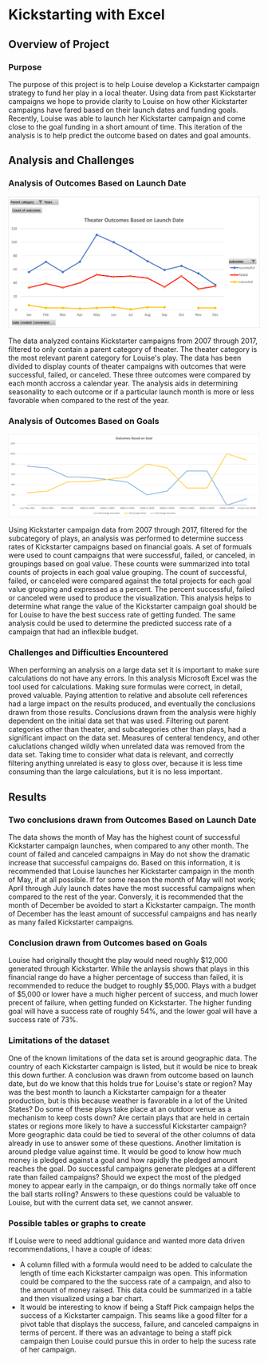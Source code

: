 # Kickstarting with Excel

## Overview of Project

### Purpose
The purpose of this project is to help Louise develop a Kickstarter campaign strategy to fund her play in a local theater. Using data from past Kickstarter campaigns we hope to provide clarity to Louise on how other Kickstarter campaigns have fared based on their launch dates and funding goals. Recently, Louise was able to launch her Kickstarter campaign and come close to the goal funding in a short amount of time. This iteration of the analysis is to help predict the outcome based on dates and goal amounts.

## Analysis and Challenges

### Analysis of Outcomes Based on Launch Date

![Outcomes_Based_On_Launch_Date](/resources/Theater_Outcomes_vs_Launch.png)

The data analyzed contains Kickstarter campaigns from 2007 through 2017, filtered to only contain a parent category of theater. The theater category is the most relevant parent category for Louise's play. The data has been divided to display counts of theater campaigns with outcomes that were successful, failed, or canceled. These three outcomes were compared by each month accross a calendar year. The analysis aids in determining seasonality to each outcome or if a particular launch month is more or less favorable when compared to the rest of the year.

### Analysis of Outcomes Based on Goals

![Outcomes_Based_On_Goals](/resources/Outcomes_vs_Goals.png)

Using Kickstarter campaign data from 2007 through 2017, filtered for the subcategory of plays, an analysis was performed to determine success rates of Kickstarter campaigns based on financial goals. A set of formuals were used to count campaigns that were successful, failed, or canceled, in groupings based on goal value. These counts were summarized into total counts of projects in each goal value grouping. The count of successful, failed, or canceled were compared against the total projects for each goal value grouping and expressed as a percent. The percent successful, failed or canceled were used to produce the visualization. This analysis helps to determine what range the value of the Kickstarter campaign goal should be for Louise to have the best success rate of getting funded. The same analysis could be used to determine the predicted success rate of a campaign that had an inflexible budget.

### Challenges and Difficulties Encountered

When performing an analysis on a large data set it is important to make sure calculations do not have any errors. In this analysis Microsoft Excel was the tool used for calculations. Making sure formulas were correct, in detail, proved valuable. Paying attention to relative and absolute cell references had a large impact on the results produced, and eventually the conclusions drawn from those results. 
Conclusions drawn from the analysis were highly dependent on the initial data set that was used. Filtering out parent categories other than theater, and subcategories other than plays, had a significant impact on the data set. Measures of centeral tendency, and other caluclations changed wildly when unrelated data was removed from the data set. Taking time to consider what data is relevant, and correctly filtering anything unrelated is easy to gloss over, because it is less time consuming than the large calculations, but it is no less important.
## Results

### Two conclusions drawn from Outcomes Based on Launch Date

The data shows the month of May has the highest count of successful Kickstarter campaign launches, when compared to any other month. The count of failed and canceled campaigns in May do not show the dramatic increase that successful campaigns do. Based on this information, it is recommended that Louise launches her Kickstarter campaign in the month of May, if at all possible. If for some reason the month of May will not work; April through July launch dates have the most successful campaigns when compared to the rest of the year.
Conversly, it is recommended that the month of December be avoided to start a Kickstarter campaign. The month of December has the least amount of successful campaigns and has nearly as many failed Kickstarter campaigns. 

### Conclusion drawn from Outcomes based on Goals

Louise had originally thought the play would need roughly $12,000 generated through Kickstarter. While the anlaysis shows that plays in this financial range do have a higher percentage of success than failed, it is recommended to reduce the budget to roughly $5,000. Plays with a budget of $5,000 or lower have a much higher percent of success, and much lower precent of failure, when getting funded on Kickstarter. The higher funding goal will have a success rate of roughly 54%, and the lower goal will have a success rate of 73%.

### Limitations of the dataset

One of the known limitations of the data set is around geographic data. The country of each Kickstarter campaign is listed, but it would be nice to break this down further. A conclusion was drawn from outcome based on launch date, but do we know that this holds true for Louise's state or region? May was the best month to launch a Kickstarter campaign for a theater production, but is this because weather is favorable in a lot of the United States? Do some of these plays take place at an outdoor venue as a mechanism to keep costs down? Are certain plays that are held in certain states or regions more likely to have a successful Kickstarter campaign? More geographic data could be tied to several of the other columns of data already in use to answer some of these questions.
Another limitation is around pledge value against time. It would be good to know how much money is pledged against a goal and how rapidly the pledged amount reaches the goal. Do successful campaigns generate pledges at a different rate than failed campaigns? Should we expect the most of the pledged money to appear early in the campaign, or do things normally take off once the ball starts rolling? Answers to these questions could be valuable to Louise, but with the current data set, we cannot answer.

### Possible tables or graphs to create
If Louise were to need addtional guidance and wanted more data driven recommendations, I have a couple of ideas:
- A column filled with a formula would need to be added to calculate the length of time each Kickstarter campaign was open. This information could be compared to the the success rate of a campaign, and also to the amount of money raised. This data could be summarized in a table and then visualized using a bar chart.
- It would be interesting to know if being a Staff Pick campaign helps the success of a Kickstarter campaign. This seams like a good filter for a pivot table that displays the success, failure, and canceled campaigns in terms of percent. If there was an advantage to being a staff pick campaign then Louise could pursue this in order to help the sucess rate of her campaign.
